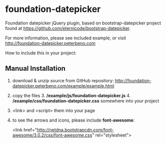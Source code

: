 foundation-datepicker
=====================

Foundation datepicker jQuery plugin, based on bootstrap-datepicker project found at https://github.com/eternicode/bootstrap-datepicker.

For more information, please see included example, or visit http://foundation-datepicker.peterbeno.com

How to include this in your project:

Manual Installation
-------------------

1. download & unzip source from GitHub repository:
http://foundation-datepicker.peterbeno.com/example/example.html

2. copy the files
    3. **/example/js/foundation-datepicker.js**
    4.  **/example/css/foundation-datepicker.css**
        somewhere into your project 

3. &lt;link&gt; and &lt;script&gt; them into your page 

4. to see the arrows and icons, please include **font-awesome**:

    &lt;link href=&quot;http://netdna.bootstrapcdn.com/font-awesome/3.0.2/css/font-awesome.css&quot; rel=&quot;stylesheet&quot;&gt;
	

